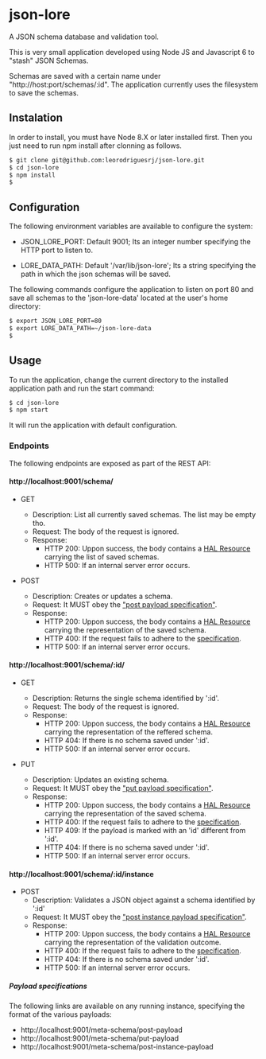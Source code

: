 # json-lore

A JSON schema database and validation tool.

This is very small application developed using Node JS and Javascript 6
to "stash" JSON Schemas.

Schemas are saved with a certain name under "http://host:port/schemas/:id".
The application currently uses the filesystem to save the schemas.

## Instalation

In order to install, you must have Node 8.X or later installed first. Then you
just need to run npm install after clonning as follows.

```bash
$ git clone git@github.com:leorodriguesrj/json-lore.git
$ cd json-lore
$ npm install
$
```

## Configuration

The following environment variables are available to configure the system:

- JSON_LORE_PORT: Default 9001; Its an integer number specifying the
HTTP port to listen to.

- LORE_DATA_PATH: Default '/var/lib/json-lore'; Its a string specifying the
path in which the json schemas will be saved.

The following commands configure the application to listen on port 80 and save
all schemas to the 'json-lore-data' located at the user's home directory:

```bash
$ export JSON_LORE_PORT=80
$ export LORE_DATA_PATH=~/json-lore-data
$
```

## Usage

To run the application, change the current directory to the installed
application path and run the start command:

```bash
$ cd json-lore
$ npm start
```

It will run the application with default configuration.

### Endpoints

The following endpoints are exposed as part of the REST API:

#### http://localhost:9001/schema/

- GET
  - Description: List all currently saved schemas. The list may be empty tho.
  - Request: The body of the request is ignored.
  - Response:
    - HTTP 200: Uppon success, the body contains a [HAL Resource][1] carrying
    the list of saved schemas.
    - HTTP 500: If an internal server error occurs.

- POST
  - Description: Creates or updates a schema.
  - Request: It MUST obey the ["post payload specification"][2].
  - Response:
    - HTTP 200: Uppon success, the body contains a [HAL Resource][1] carrying
    the representation of the saved schema.
    - HTTP 400: If the request fails to adhere to the [specification][2].
    - HTTP 500: If an internal server error occurs.

#### http://localhost:9001/schema/:id/

- GET
  - Description: Returns the single schema identified by ':id'.
  - Request: The body of the request is ignored.
  - Response:
    - HTTP 200: Uppon success, the body contains a [HAL Resource][1] carrying
    the representation of the reffered schema.
    - HTTP 404: If there is no schema saved under ':id'.
    - HTTP 500: If an internal server error occurs.

- PUT
  - Description: Updates an existing schema.
  - Request: It MUST obey the ["put payload specification"][3].
  - Response:
    - HTTP 200: Uppon success, the body contains a [HAL Resource][1] carrying
    the representation of the saved schema.
    - HTTP 400: If the request fails to adhere to the [specification][3].
    - HTTP 409: If the payload is marked with an 'id' different from ':id'.
    - HTTP 404: If there is no schema saved under ':id'.
    - HTTP 500: If an internal server error occurs.

#### http://localhost:9001/schema/:id/instance

- POST
  - Description: Validates a JSON object against a schema identified by ':id'
  - Request: It MUST obey the ["post instance payload specification"][4].
  - Response:
    - HTTP 200: Uppon success, the body contains a [HAL Resource][1] carrying
    the representation of the validation outcome.
    - HTTP 400: If the request fails to adhere to the [specification][4].
    - HTTP 404: If there is no schema saved under ':id'.
    - HTTP 500: If an internal server error occurs.

##### Payload specifications

The following links are available on any running instance, specifying the format
of the various payloads:

  - http://localhost:9001/meta-schema/post-payload
  - http://localhost:9001/meta-schema/put-payload
  - http://localhost:9001/meta-schema/post-instance-payload



[1]: "http://stateless.co/hal_specification.html"
[2]: "http://localhost:9001/meta-schema/post-payload"
[3]: "http://localhost:9001/meta-schema/put-payload"
[4]: "http://localhost:9001/meta-schema/post-instance-payload"